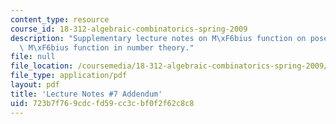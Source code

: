```yaml
---
content_type: resource
course_id: 18-312-algebraic-combinatorics-spring-2009
description: "Supplementary lecture notes on M\xF6bius function on posets and the\
  \ M\xF6bius function in number theory."
file: null
file_location: /coursemedia/18-312-algebraic-combinatorics-spring-2009/723b7f769cdcfd59cc3cbf0f2f62c8c8_MIT18_312S09_lec07_Mobius.pdf
file_type: application/pdf
layout: pdf
title: 'Lecture Notes #7 Addendum'
uid: 723b7f76-9cdc-fd59-cc3c-bf0f2f62c8c8
---
```

